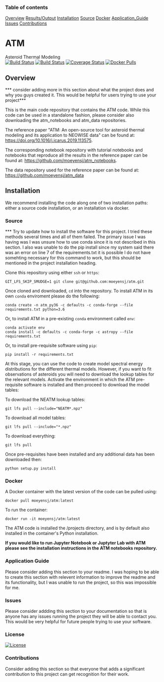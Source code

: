 ### Table of contents
[Overview](#Overview)
[Results/Output](#Results/Output)
[Installation](#installation)
[Source](#source)
[Docker](#docker)
[Application_Guide](#application-guide)
[Issues](#issues)
[Contributions](#contributions)


# ATM
Asteroid Thermal Modeling  
[![Build Status](https://dev.azure.com/moeyensj/atm/_apis/build/status/moeyensj.atm?branchName=master)](https://dev.azure.com/moeyensj/atm/_build/latest?definitionId=3&branchName=master)
[![Build Status](https://www.travis-ci.com/moeyensj/atm.svg?token=sWjpnqPgpHyuq3j7qPuj&branch=master)](https://www.travis-ci.com/moeyensj/atm)
[![Coverage Status](https://coveralls.io/repos/github/moeyensj/atm/badge.svg?branch=master&t=wABWWi)](https://coveralls.io/github/moeyensj/atm?branch=master)
[![Docker Pulls](https://img.shields.io/docker/pulls/moeyensj/atm)](https://hub.docker.com/r/moeyensj/atm)

## Overview

*** consider adding more in this section about what the project does and why you guys created it. This would be helpful for users trying to use your project***

This is the main code repository that contains the ATM code. While this code can be used in a standalone fashion, please consider also downloading the atm_notebooks and atm_data repositories. 

The reference paper "ATM: An open-source tool for asteroid thermal modeling and its application to NEOWISE data" can be found at: https://doi.org/10.1016/j.icarus.2019.113575. 

The corresponding notebook repository with tutorial notebooks and notebooks that reproduce all the results in the reference paper can be found at: https://github.com/moeyensj/atm_notebooks. 

The data repository used for the reference paper can be found at: https://github.com/moeyensj/atm_data

## Installation

We recommend installing the code along one of two installation paths: either a source code installation, or an installation via docker.

### Source

*** Try to update how to install the software for this project. I tried these methods several times and all of them failed.
The primary issue I was having was I was unsure how to use conda since it is not described in this section. I also was unable to do the pip install since 
my system said there was an error on line 7 of the requirements.txt it is possible I do not have somehting necessary for this command to work, but this should be mentioned in the project installation heading.

Clone this repository using either `ssh` or `https`:

```GIT_LFS_SKIP_SMUDGE=1 git clone git@github.com:moeyensj/atm.git``` 

Once cloned and downloaded, `cd` into the repository. To install ATM in its own `conda` enviroment please do the following:  

```conda create -n atm_py36 -c defaults -c conda-forge --file requirements.txt python=3.6```  

Or, to install ATM in a pre-existing `conda` environment called `env`:  

```conda activate env```  
```conda install -c defaults -c conda-forge -c astropy --file requirements.txt```  

Or, to install pre-requisite software using `pip`:  

```pip install -r requirements.txt```

At this stage, you can use the code to create model spectral energy distributions for the different thermal models. However, if you want to fit observations of asteroids you will need to download the lookup tables for the relevant models. Activate the environment in which the ATM pre-requisite software is installed and then proceed to download the model tables:

To download the NEATM lookup tables:

```git lfs pull --include="NEATM*.npz"``` 

To download all model tables:

```git lfs pull --include="*.npz"```  

To download everything:  

```git lfs pull```

Once pre-requisites have been installed and any additional data has been downloaded then:  

```python setup.py install```

### Docker

A Docker container with the latest version of the code can be pulled using:  

```docker pull moeyensj/atm:latest```

To run the container:  

```docker run -it moeyensj/atm:latest```

The ATM code is installed the /projects directory, and is by default also installed in the container's Python installation. 

**If you would like to run Jupyter Notebook or Juptyter Lab with ATM please see the installation instructions in the ATM notebooks repository.**

### Application Guide

Please consider adding this section to your readme. I was hoping to be able to create this section with relevent information to improve the readme and its functionality, but I was unable to run the project, so this was impossible for me. 

### Issues

Please consider addding this section to your documentation so that is anyone has any issues running the project they will be able to contact you. This would be very helpful
for future people trying to use your software.

### License

[![License](https://img.shields.io/badge/License-BSD%203--Clause-blue.svg)](https://opensource.org/licenses/BSD-3-Clause)

### Contributions

Consider adding this section so that everyone that adds a significant contribution to this project can get recognition for their work.
